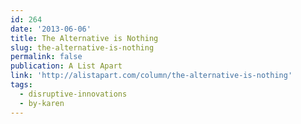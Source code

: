 ```yaml
---
id: 264
date: '2013-06-06'
title: The Alternative is Nothing
slug: the-alternative-is-nothing
permalink: false
publication: A List Apart
link: 'http://alistapart.com/column/the-alternative-is-nothing'
tags:
  - disruptive-innovations
  - by-karen
---
```


